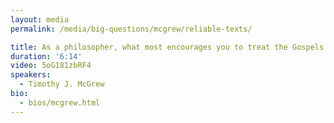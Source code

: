 ```yaml
---
layout: media
permalink: /media/big-questions/mcgrew/reliable-texts/

title: As a philosopher, what most encourages you to treat the Gospels as reliable texts?
duration: '6:14'
video: 5oG181zbRF4
speakers:
  - Timothy J. McGrew
bio:
  - bios/mcgrew.html
---
```

